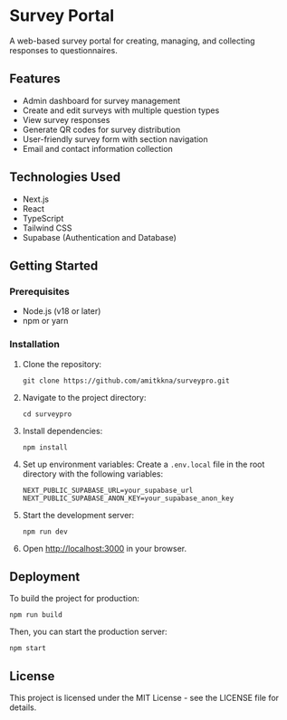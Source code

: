 # Survey Portal

A web-based survey portal for creating, managing, and collecting responses to questionnaires.

## Features

- Admin dashboard for survey management
- Create and edit surveys with multiple question types
- View survey responses
- Generate QR codes for survey distribution
- User-friendly survey form with section navigation
- Email and contact information collection

## Technologies Used

- Next.js
- React
- TypeScript
- Tailwind CSS
- Supabase (Authentication and Database)

## Getting Started

### Prerequisites

- Node.js (v18 or later)
- npm or yarn

### Installation

1. Clone the repository:
   ```
   git clone https://github.com/amitkkna/surveypro.git
   ```

2. Navigate to the project directory:
   ```
   cd surveypro
   ```

3. Install dependencies:
   ```
   npm install
   ```

4. Set up environment variables:
   Create a `.env.local` file in the root directory with the following variables:
   ```
   NEXT_PUBLIC_SUPABASE_URL=your_supabase_url
   NEXT_PUBLIC_SUPABASE_ANON_KEY=your_supabase_anon_key
   ```

5. Start the development server:
   ```
   npm run dev
   ```

6. Open [http://localhost:3000](http://localhost:3000) in your browser.

## Deployment

To build the project for production:

```
npm run build
```

Then, you can start the production server:

```
npm start
```

## License

This project is licensed under the MIT License - see the LICENSE file for details.
